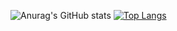 ![Anurag's GitHub stats](https://github-readme-stats.vercel.app/api?username=r00khaCk&show_icons=true&theme=onedark)
[![Top Langs](https://github-readme-stats.vercel.app/api/top-langs/?username=anuraghazra)](https://github.com/anuraghazra/github-readme-stats)

